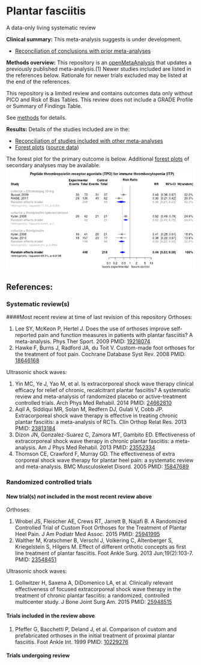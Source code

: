 Plantar fasciitis
====================
A data-only living systematic review

**Clinical summary:** This meta-analysis suggests is under development.

* [Reconciliation of conclusions with prior meta-analyses](../../tree/master/reconciliation-tables) 

**Methods overview:** This repository is an [openMetaAnalysis](https://openmetaanalysis.github.io/) that updates a previously published meta-analysis.(1) Newer studies included are listed in the references below. Rationale for newer trials excluded may be listed at the end of the references. 

This repository is a limited review and contains outcomes data only without PICO and Risk of Bias Tables.  This review does not include a GRADE Profile or Summary of Findings Table.

See [methods](http://openmetaanalysis.github.io/methods.html) for details.

**Results:** Details of the studies included are in the:

* [Reconciliation of studies included with other meta-analyses](../../tree/master/reconciliation-tables) 
* [Forest plots](../../tree/master/forest-plots) ([source data](../../tree/master/data))

The forest plot for the primary outcome is below. Additional [forest plots](../../tree/master/forest-plots) of secondary analyses may be available. 
![Principle results](https://github.com/openMetaAnalysis/plantar-fasciitis/blob/master/forest-plots/Outcome-Primary.png "Principle results")

References:
----------------------------------
### Systematic review(s)
####Most recent review at time of last revision of this repository
Orthoses:

1. Lee SY, McKeon P, Hertel J. Does the use of orthoses improve self-reported pain and function measures in patients with plantar fasciitis? A meta-analysis. Phys Ther Sport. 2009 PMID: [19218074](http://pubmed.gov/19218074)
2. Hawke F, Burns J, Radford JA, du Toit V. Custom-made foot orthoses for the treatment of foot pain. Cochrane Database Syst Rev. 2008  PMID: [18646168](http://pubmed.gov/18646168)

Ultrasonic shock waves:

1. Yin MC, Ye J, Yao M, et al. Is extracorporeal shock wave therapy clinical efficacy for relief of chronic, recalcitrant plantar fasciitis? A systematic review and meta-analysis of randomized placebo or active-treatment controlled trials. Arch Phys Med Rehabil. 2014 PMID: [24662810](http://pubmed.gov/24662810)
2. Aqil A, Siddiqui MR, Solan M, Redfern DJ, Gulati V, Cobb JP. Extracorporeal shock wave therapy is effective in treating chronic plantar fasciitis: a meta-analysis of RCTs. Clin Orthop Relat Res. 2013 PMID: [23813184](http://pubmed.gov/23813184)
3. Dizon JN, Gonzalez-Suarez C, Zamora MT, Gambito ED. Effectiveness of extracorporeal shock wave therapy in chronic plantar fasciitis: a meta-analysis.  Am J Phys Med Rehabil. 2013 PMID: [23552334](http://pubmed.gov/23552334)
3. Thomson CE, Crawford F, Murray GD. The effectiveness of extra corporeal shock wave therapy for plantar heel pain: a systematic review and meta-analysis. BMC Musculoskelet Disord. 2005 PMID: [15847689](http://pubmed.gov/15847689)

### Randomized controlled trials
#### New trial(s) *not* included in the most recent review above
Orthoses:

1. Wrobel JS, Fleischer AE, Crews RT, Jarrett B, Najafi B. A Randomized Controlled Trial of Custom Foot Orthoses for the Treatment of Plantar Heel Pain.  J Am Podiatr Med Assoc. 2015 PMID: [25941995](http://pubmed.gov/25941995)
2. Walther M, Kratschmer B, Verschl J, Volkering C, Altenberger S, Kriegelstein S, Hilgers M. Effect of different orthotic concepts as first line treatment of plantar fasciitis. Foot Ankle Surg. 2013 Jun;19(2):103-7.  PMID: [23548451](http://pubmed.gov/23548451)

Ultrasonic shock waves:

1. Gollwitzer H, Saxena A, DiDomenico LA, et al. Clinically relevant effectiveness of focused extracorporeal shock wave therapy in the treatment of chronic plantar fasciitis: a randomized, controlled multicenter study. J Bone Joint Surg Am. 2015 PMID: [25948515](http://pubmed.gov/25948515)

#### Trials included in the review above
1. Pfeffer G, Bacchetti P, Deland J, et al. Comparison of custom and prefabricated orthoses in the initial treatment of proximal plantar fasciitis. Foot Ankle Int. 1999 PMID: [10229276](http://pubmed.gov/10229276)

#### Trials undergoing review


